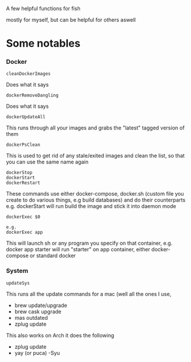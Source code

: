 A few helpful functions for fish

mostly for myself, but can be helpful for others aswell

# Some notables

### Docker
```
cleanDockerImages
```
Does what it says

```
dockerRemoveDangling
```
Does what it says

```
dockerUpdateAll
```
This runs through all your images and grabs the "latest" tagged version of them

```
dockerPsClean
```
This is used to get rid of any stale/exited images and clean the list, so that you can use the same name again

```
dockerStop
dockerStart
dockerRestart
```
These commands use either docker-compose, docker.sh (custom file you create to do various things, e.g build databases) and do their counterparts
e.g. dockerStart will run build the image and stick it into daemon mode

```
dockerExec $0

e.g.
dockerExec app
```
This will launch sh or any program you specify on that container, e.g. docker app starter will run "starter" on app container, either docker-compose or standard docker


### System
```
updateSys
```
This runs all the update commands for a mac (well all the ones I use,
- brew update/upgrade
- brew cask upgrade
- mas outdated
- zplug update

This also works on Arch it does the following
- zplug update
- yay (or puca) -Syu
